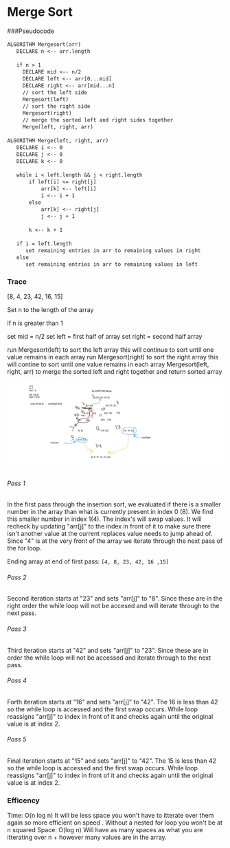 # Merge Sort

###Pseudocode

 ```
ALGORITHM Mergesort(arr)
    DECLARE n <-- arr.length
           
    if n > 1
      DECLARE mid <-- n/2
      DECLARE left <-- arr[0...mid]
      DECLARE right <-- arr[mid...n]
      // sort the left side
      Mergesort(left)
      // sort the right side
      Mergesort(right)
      // merge the sorted left and right sides together
      Merge(left, right, arr)

ALGORITHM Merge(left, right, arr)
    DECLARE i <-- 0
    DECLARE j <-- 0
    DECLARE k <-- 0

    while i < left.length && j < right.length
        if left[i] <= right[j]
            arr[k] <-- left[i]
            i <-- i + 1
        else
            arr[k] <-- right[j]
            j <-- j + 1
            
        k <-- k + 1

    if i = left.length
       set remaining entries in arr to remaining values in right
    else
       set remaining entries in arr to remaining values in left

```
    
      
 ### Trace
 
 [8, 4, 23, 42, 16, 15]


Set n to the length of the array

if n is greater than 1

set mid = n/2
set left = first half of array
set right = second half array

run Mergesort(left) to sort the left array this will continue to sort until one value remains in each
 array
run Mergesort(right) to sort the right array this will contine to sort until one value remains in each
 array
Mergesort(left, right, arr) to merge the sorted left and right together and return sorted array
 
 
 ![Iteration 1](assets/merge-sort-whiteboard.png)
 
 ###### Pass 1
  
 In the first pass through the insertion sort, we evaluated if there is a smaller number in the array
 than what is currently present in index 0 (8). We find this smaller number in index 1(4). The index's
 will swap values. It will recheck by updating "arr[j]" to the index in front of it to make sure there
  isn't
 another value at the current replaces value needs to jump ahead of. Since "4" is at the very front of
  the array we iterate through the next pass of the for loop.
  
  Ending array at end of first pass: `[4, 8, 23, 42, 16 ,15]`
 
 ###### Pass 2
 
  Second iteration starts at "23" and sets "arr[j]" to "8". Since these are in the right order the while
   loop will not be accesed and will iterate through to the next pass.
  
 ###### Pass 3
 
  Third iteration starts at "42" and sets "arr[j]" to "23". Since these are in order the while loop
   will not be accessed and iterate through to the next pass.
  
 ###### Pass 4
      
   Forth iteration starts at "16" and sets "arr[j]" to "42". The 16 is less than 42 so the while loop
    is accessed and the first swap occurs. While loop reassigns "arr[j]" to index in front of it and
     checks again until the original value is at index 2. 
    
 ###### Pass 5 
    
   Final iteration starts at "15" and sets "arr[j]" to "42". The 15 is less than 42 so the while loop
   is accessed and the first swap occurs. While loop reassigns "arr[j]" to index in front of it and
   checks again until the original value is at index 2. 
      
 ### Efficency
 
   Time: O(n log n)
   It will be less space you won't have to itterate over them again so more efficient on speed
   . Without a nested for loop you won't be at n squared
   Space: O(log n)
   Will have as many spaces as what you are itterating over n + however many values are in the array.
   